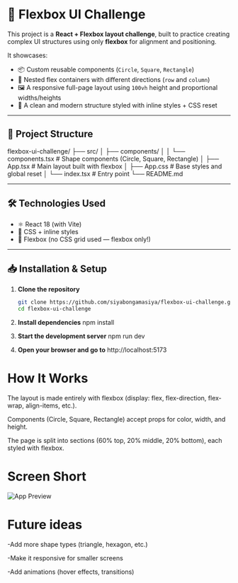 # 🎨 Flexbox UI Challenge

This project is a **React + Flexbox layout challenge**, built to practice creating complex UI structures using only **flexbox** for alignment and positioning.

It showcases:

- 📦 Custom reusable components (`Circle`, `Square`, `Rectangle`)
- 🎯 Nested flex containers with different directions (`row` and `column`)
- 🖼️ A responsive full-page layout using `100vh` height and proportional widths/heights
- 🚀 A clean and modern structure styled with inline styles + CSS reset

---

## 📂 Project Structure

flexbox-ui-challenge/
├── src/
│ ├── components/
│ │ └── components.tsx # Shape components (Circle, Square, Rectangle)
│ ├── App.tsx # Main layout built with flexbox
│ ├── App.css # Base styles and global reset
│ └── index.tsx # Entry point
└── README.md


---

## 🛠️ Technologies Used

- ⚛️ React 18 (with Vite)
- 🎨 CSS + inline styles
- 📐 Flexbox (no CSS grid used — flexbox only!)

---

## 📥 Installation & Setup

1. **Clone the repository**
   ```bash
   git clone https://github.com/siyabongamasiya/flexbox-ui-challenge.git
   cd flexbox-ui-challenge

2. **Install dependencies**
npm install

3. **Start the development server**
npm run dev

4. **Open your browser and go to**
http://localhost:5173

# How It Works

The layout is made entirely with flexbox (display: flex, flex-direction, flex-wrap, align-items, etc.).

Components (Circle, Square, Rectangle) accept props for color, width, and height.

The page is split into sections (60% top, 20% middle, 20% bottom), each styled with flexbox.

# Screen Short
![App Preview](./src/assets/flexbox-ui-challenge.png)

# Future ideas
-Add more shape types (triangle, hexagon, etc.)

-Make it responsive for smaller screens

-Add animations (hover effects, transitions)